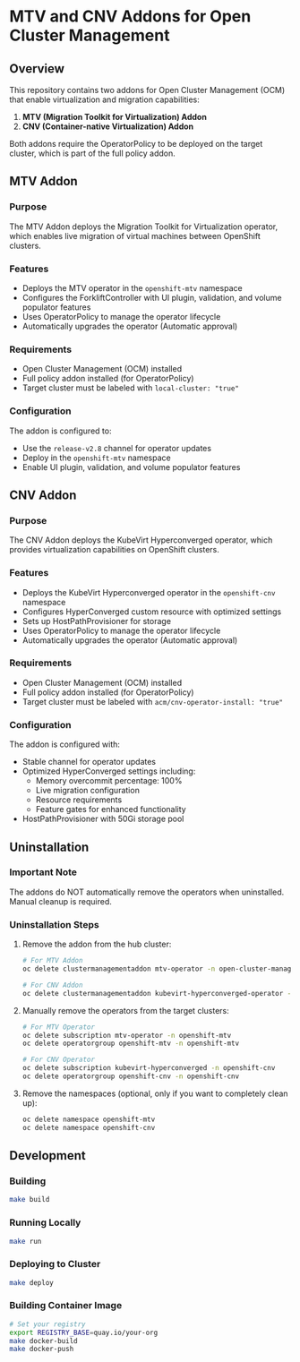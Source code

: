 # MTV and CNV Addons for Open Cluster Management

## Overview

This repository contains two addons for Open Cluster Management (OCM) that enable virtualization and migration capabilities:

1. **MTV (Migration Toolkit for Virtualization) Addon**
2. **CNV (Container-native Virtualization) Addon**

Both addons require the OperatorPolicy to be deployed on the target cluster, which is part of the full policy addon.

## MTV Addon

### Purpose
The MTV Addon deploys the Migration Toolkit for Virtualization operator, which enables live migration of virtual machines between OpenShift clusters.

### Features
- Deploys the MTV operator in the `openshift-mtv` namespace
- Configures the ForkliftController with UI plugin, validation, and volume populator features
- Uses OperatorPolicy to manage the operator lifecycle
- Automatically upgrades the operator (Automatic approval)

### Requirements
- Open Cluster Management (OCM) installed
- Full policy addon installed (for OperatorPolicy)
- Target cluster must be labeled with `local-cluster: "true"`

### Configuration
The addon is configured to:
- Use the `release-v2.8` channel for operator updates
- Deploy in the `openshift-mtv` namespace
- Enable UI plugin, validation, and volume populator features

## CNV Addon

### Purpose
The CNV Addon deploys the KubeVirt Hyperconverged operator, which provides virtualization capabilities on OpenShift clusters.

### Features
- Deploys the KubeVirt Hyperconverged operator in the `openshift-cnv` namespace
- Configures HyperConverged custom resource with optimized settings
- Sets up HostPathProvisioner for storage
- Uses OperatorPolicy to manage the operator lifecycle
- Automatically upgrades the operator (Automatic approval)

### Requirements
- Open Cluster Management (OCM) installed
- Full policy addon installed (for OperatorPolicy)
- Target cluster must be labeled with `acm/cnv-operator-install: "true"`

### Configuration
The addon is configured with:
- Stable channel for operator updates
- Optimized HyperConverged settings including:
  - Memory overcommit percentage: 100%
  - Live migration configuration
  - Resource requirements
  - Feature gates for enhanced functionality
- HostPathProvisioner with 50Gi storage pool

## Uninstallation

### Important Note
The addons do NOT automatically remove the operators when uninstalled. Manual cleanup is required.

### Uninstallation Steps

1. Remove the addon from the hub cluster:
   ```bash
   # For MTV Addon
   oc delete clustermanagementaddon mtv-operator -n open-cluster-management
   
   # For CNV Addon
   oc delete clustermanagementaddon kubevirt-hyperconverged-operator -n open-cluster-management
   ```

2. Manually remove the operators from the target clusters:
   ```bash
   # For MTV Operator
   oc delete subscription mtv-operator -n openshift-mtv
   oc delete operatorgroup openshift-mtv -n openshift-mtv
   
   # For CNV Operator
   oc delete subscription kubevirt-hyperconverged -n openshift-cnv
   oc delete operatorgroup openshift-cnv -n openshift-cnv
   ```

3. Remove the namespaces (optional, only if you want to completely clean up):
   ```bash
   oc delete namespace openshift-mtv
   oc delete namespace openshift-cnv
   ```

## Development

### Building
```bash
make build
```

### Running Locally
```bash
make run
```

### Deploying to Cluster
```bash
make deploy
```

### Building Container Image
```bash
# Set your registry
export REGISTRY_BASE=quay.io/your-org
make docker-build
make docker-push
```
